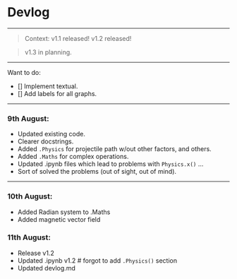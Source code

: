 # Devlog
___
> Context: v1.1 released!
> v1.2 released!

> v1.3 in planning.
___
Want to do:
- [] Implement textual.
- [] Add labels for all graphs.
___

### 9th August:
- Updated existing code.
- Clearer docstrings.
- Added `.Physics` for projectile path w/out other factors, and others.
- Added `.Maths` for complex operations.
- Updated .ipynb files which lead to problems with `Physics.x()` ...
- Sort of solved the problems (out of sight, out of mind).
___

### 10th August:
- Added Radian system to .Maths
- Added magnetic vector field

### 11th August:
- Release v1.2
- Updated .ipynb v1.2 # forgot to add `.Physics()` section
- Updated devlog.md

